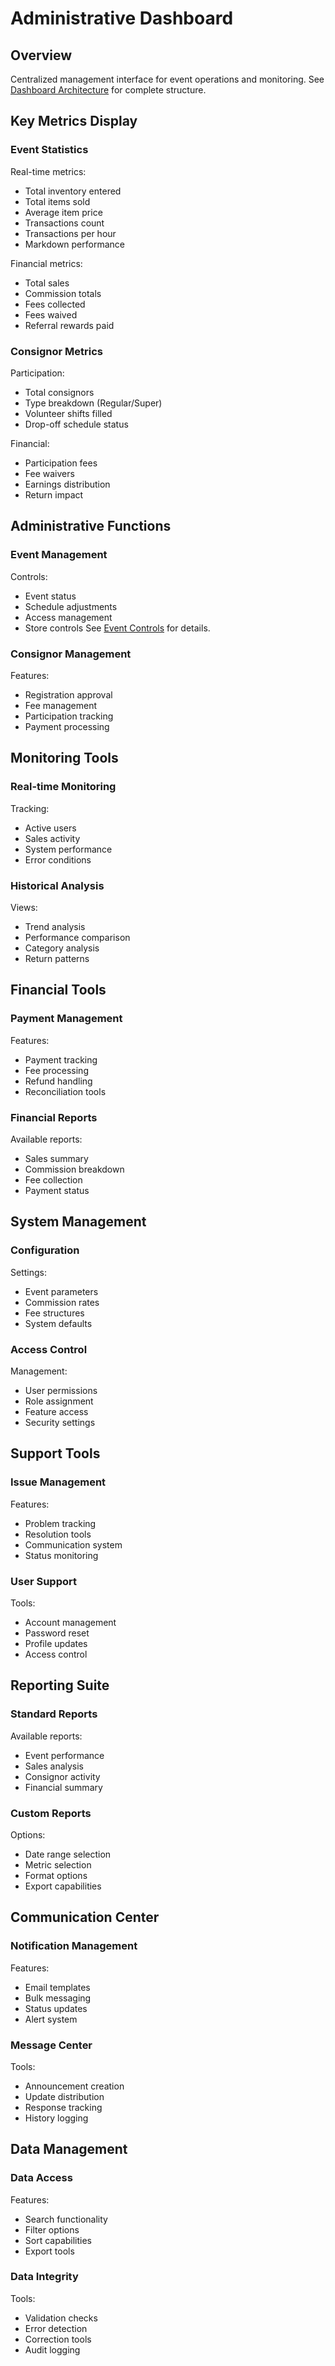 # Administrative Dashboard

## Overview
Centralized management interface for event operations and monitoring. See [Dashboard Architecture](../../diagrams/dashboard-architecture.mmd) for complete structure.

## Key Metrics Display

### Event Statistics
Real-time metrics:
- Total inventory entered
- Total items sold
- Average item price
- Transactions count
- Transactions per hour
- Markdown performance

Financial metrics:
- Total sales
- Commission totals
- Fees collected
- Fees waived
- Referral rewards paid

### Consignor Metrics
Participation:
- Total consignors
- Type breakdown (Regular/Super)
- Volunteer shifts filled
- Drop-off schedule status

Financial:
- Participation fees
- Fee waivers
- Earnings distribution
- Return impact

## Administrative Functions

### Event Management
Controls:
- Event status
- Schedule adjustments
- Access management
- Store controls
See [Event Controls](../../diagrams/event-controls.mmd) for details.

### Consignor Management
Features:
- Registration approval
- Fee management
- Participation tracking
- Payment processing

## Monitoring Tools

### Real-time Monitoring
Tracking:
- Active users
- Sales activity
- System performance
- Error conditions

### Historical Analysis
Views:
- Trend analysis
- Performance comparison
- Category analysis
- Return patterns

## Financial Tools

### Payment Management
Features:
- Payment tracking
- Fee processing
- Refund handling
- Reconciliation tools

### Financial Reports
Available reports:
- Sales summary
- Commission breakdown
- Fee collection
- Payment status

## System Management

### Configuration
Settings:
- Event parameters
- Commission rates
- Fee structures
- System defaults

### Access Control
Management:
- User permissions
- Role assignment
- Feature access
- Security settings

## Support Tools

### Issue Management
Features:
- Problem tracking
- Resolution tools
- Communication system
- Status monitoring

### User Support
Tools:
- Account management
- Password reset
- Profile updates
- Access control

## Reporting Suite

### Standard Reports
Available reports:
- Event performance
- Sales analysis
- Consignor activity
- Financial summary

### Custom Reports
Options:
- Date range selection
- Metric selection
- Format options
- Export capabilities

## Communication Center

### Notification Management
Features:
- Email templates
- Bulk messaging
- Status updates
- Alert system

### Message Center
Tools:
- Announcement creation
- Update distribution
- Response tracking
- History logging

## Data Management

### Data Access
Features:
- Search functionality
- Filter options
- Sort capabilities
- Export tools

### Data Integrity
Tools:
- Validation checks
- Error detection
- Correction tools
- Audit logging
